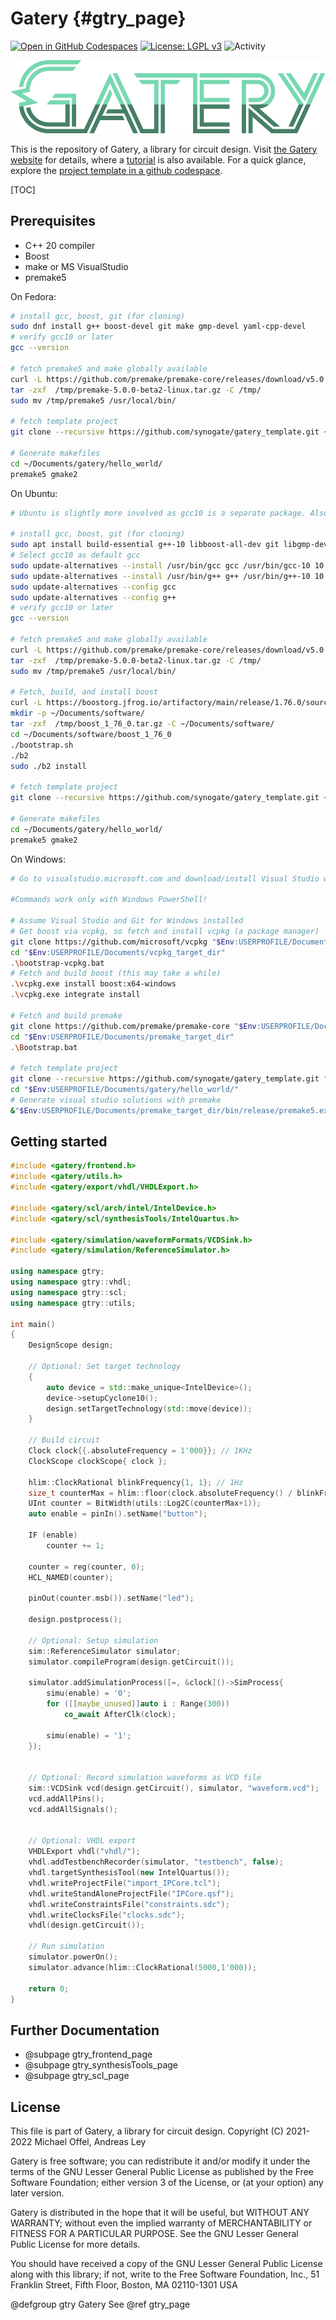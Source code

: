 # Gatery {#gtry_page}

[![Open in GitHub Codespaces](https://github.com/codespaces/badge.svg)](https://github.com/codespaces/new?hide_repo_select=true&ref=github_codespace_test&repo=368247767)
[![License: LGPL v3](https://img.shields.io/badge/License-LGPL_v3-blue.svg)](https://www.gnu.org/licenses/lgpl-3.0)
![Activity](https://img.shields.io/github/commit-activity/y/synogate/gatery)

![Gatery logo](doc/gatery_logo_500.svg)

This is the repository of Gatery, a library for circuit design.
Visit [the Gatery website](https://synogate.com/gatery.html) for details, where a [tutorial](https://www.synogate.com/gatery/tutorial/part1.html) is also available.
For a quick glance, explore the [project template in a github codespace](https://github.com/codespaces/new?hide_repo_select=true&ref=github_codespace_test&repo=368247767).

[TOC]

## Prerequisites

- C++ 20 compiler
- Boost
- make or MS VisualStudio
- premake5

On Fedora: 

```bash
# install gcc, boost, git (for cloning)
sudo dnf install g++ boost-devel git make gmp-devel yaml-cpp-devel
# verify gcc10 or later
gcc --version

# fetch premake5 and make globally available
curl -L https://github.com/premake/premake-core/releases/download/v5.0.0-beta2/premake-5.0.0-beta2-linux.tar.gz > /tmp/premake-5.0.0-beta2-linux.tar.gz
tar -zxf  /tmp/premake-5.0.0-beta2-linux.tar.gz -C /tmp/
sudo mv /tmp/premake5 /usr/local/bin/

# fetch template project
git clone --recursive https://github.com/synogate/gatery_template.git ~/Documents/gatery/hello_world/

# Generate makefiles
cd ~/Documents/gatery/hello_world/
premake5 gmake2
```

On Ubuntu:

```bash
# Ubuntu is slightly more involved as gcc10 is a separate package. Also boost needs to be build from scratch since the repository version is not compatible with c++20.

# install gcc, boost, git (for cloning)
sudo apt install build-essential g++-10 libboost-all-dev git libgmp-dev libyaml-cpp-dev
# Select gcc10 as default gcc
sudo update-alternatives --install /usr/bin/gcc gcc /usr/bin/gcc-10 10
sudo update-alternatives --install /usr/bin/g++ g++ /usr/bin/g++-10 10
sudo update-alternatives --config gcc
sudo update-alternatives --config g++
# verify gcc10 or later
gcc --version

# fetch premake5 and make globally available
curl -L https://github.com/premake/premake-core/releases/download/v5.0.0-beta2/premake-5.0.0-beta2-linux.tar.gz > /tmp/premake-5.0.0-beta2-linux.tar.gz
tar -zxf  /tmp/premake-5.0.0-beta2-linux.tar.gz -C /tmp/
sudo mv /tmp/premake5 /usr/local/bin/

# Fetch, build, and install boost
curl -L https://boostorg.jfrog.io/artifactory/main/release/1.76.0/source/boost_1_76_0.tar.gz > /tmp/boost_1_76_0.tar.gz
mkdir -p ~/Documents/software/
tar -zxf  /tmp/boost_1_76_0.tar.gz -C ~/Documents/software/
cd ~/Documents/software/boost_1_76_0
./bootstrap.sh
./b2
sudo ./b2 install

# fetch template project
git clone --recursive https://github.com/synogate/gatery_template.git ~/Documents/gatery/hello_world/

# Generate makefiles
cd ~/Documents/gatery/hello_world/
premake5 gmake2
```

On Windows:

```bash
# Go to visualstudio.microsoft.com and download/install Visual Studio with the packages for C++ development and Git for Windows. Also install from individual components "MSVC v142 - VS 2019 C++ x84/x86 build tools".

#Commands work only with Windows PowerShell!

# Assume Visual Studio and Git for Windows installed
# Get boost via vcpkg, so fetch and install vcpkg (a package manager)
git clone https://github.com/microsoft/vcpkg "$Env:USERPROFILE/Documents/vcpkg_target_dir"
cd "$Env:USERPROFILE/Documents/vcpkg_target_dir"
.\bootstrap-vcpkg.bat
# Fetch and build boost (this may take a while)
.\vcpkg.exe install boost:x64-windows
.\vcpkg.exe integrate install

# Fetch and build premake
git clone https://github.com/premake/premake-core "$Env:USERPROFILE/Documents/premake_target_dir"
cd "$Env:USERPROFILE/Documents/premake_target_dir"
.\Bootstrap.bat

# fetch template project
git clone --recursive https://github.com/synogate/gatery_template.git "$Env:USERPROFILE/Documents/gatery/hello_world/"
cd "$Env:USERPROFILE/Documents/gatery/hello_world/"
# Generate visual studio solutions with premake
&"$Env:USERPROFILE/Documents/premake_target_dir/bin/release/premake5.exe" vs2022
```

## Getting started

````cpp
#include <gatery/frontend.h>
#include <gatery/utils.h>
#include <gatery/export/vhdl/VHDLExport.h>

#include <gatery/scl/arch/intel/IntelDevice.h>
#include <gatery/scl/synthesisTools/IntelQuartus.h>

#include <gatery/simulation/waveformFormats/VCDSink.h>
#include <gatery/simulation/ReferenceSimulator.h>

using namespace gtry;
using namespace gtry::vhdl;
using namespace gtry::scl;
using namespace gtry::utils; 

int main()
{
	DesignScope design;

	// Optional: Set target technology
	{
		auto device = std::make_unique<IntelDevice>();
		device->setupCyclone10();
		design.setTargetTechnology(std::move(device));
	}

	// Build circuit
	Clock clock{{.absoluteFrequency = 1'000}}; // 1KHz
	ClockScope clockScope{ clock };

	hlim::ClockRational blinkFrequency{1, 1}; // 1Hz
	size_t counterMax = hlim::floor(clock.absoluteFrequency() / blinkFrequency);
	UInt counter = BitWidth(utils::Log2C(counterMax+1));
	auto enable = pinIn().setName("button");
	
	IF (enable)
		counter += 1;

	counter = reg(counter, 0);
	HCL_NAMED(counter);

	pinOut(counter.msb()).setName("led");

	design.postprocess();

	// Optional: Setup simulation
	sim::ReferenceSimulator simulator;
	simulator.compileProgram(design.getCircuit());

	simulator.addSimulationProcess([=, &clock]()->SimProcess{
		simu(enable) = '0';
		for ([[maybe_unused]]auto i : Range(300))
			co_await AfterClk(clock);

		simu(enable) = '1';
	});


	// Optional: Record simulation waveforms as VCD file
	sim::VCDSink vcd(design.getCircuit(), simulator, "waveform.vcd");
	vcd.addAllPins();
	vcd.addAllSignals();


	// Optional: VHDL export
	VHDLExport vhdl("vhdl/");
	vhdl.addTestbenchRecorder(simulator, "testbench", false);
	vhdl.targetSynthesisTool(new IntelQuartus());
	vhdl.writeProjectFile("import_IPCore.tcl");
	vhdl.writeStandAloneProjectFile("IPCore.qsf");
	vhdl.writeConstraintsFile("constraints.sdc");
	vhdl.writeClocksFile("clocks.sdc");
	vhdl(design.getCircuit());

	// Run simulation
	simulator.powerOn();
	simulator.advance(hlim::ClockRational(5000,1'000));

	return 0;
}
````

## Further Documentation

- @subpage gtry_frontend_page
- @subpage gtry_synthesisTools_page
- @subpage gtry_scl_page


## License

This file is part of Gatery, a library for circuit design.
Copyright (C) 2021-2022 Michael Offel, Andreas Ley

Gatery is free software; you can redistribute it and/or
modify it under the terms of the GNU Lesser General Public
License as published by the Free Software Foundation; either
version 3 of the License, or (at your option) any later version.

Gatery is distributed in the hope that it will be useful,
but WITHOUT ANY WARRANTY; without even the implied warranty of
MERCHANTABILITY or FITNESS FOR A PARTICULAR PURPOSE.  See the GNU
Lesser General Public License for more details.

You should have received a copy of the GNU Lesser General Public
License along with this library; if not, write to the Free Software
Foundation, Inc., 51 Franklin Street, Fifth Floor, Boston, MA  02110-1301  USA


@defgroup gtry Gatery
See @ref gtry_page